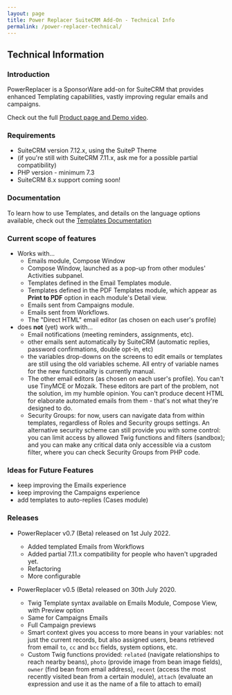 ```yaml
---
layout: page
title: Power Replacer SuiteCRM Add-On - Technical Info
permalink: /power-replacer-technical/
---
```


## Technical Information

### Introduction

PowerReplacer is a SponsorWare add-on for SuiteCRM that provides enhanced Templating capabilities, 
vastly improving regular emails and campaigns.

Check out the full [Product page and Demo video](/power-replacer).

### Requirements

* SuiteCRM version 7.12.x, using the SuiteP Theme
* (if you're still with SuiteCRM 7.11.x, ask me for a possible partial compatibility)
* PHP version - minimum 7.3
* SuiteCRM 8.x support coming soon!

### Documentation 

To learn how to use Templates, and details on the language options available, check out the [Templates Documentation](/templates-documentation)

### Current scope of features

* Works with...
    * Emails module, Compose Window
    * Compose Window, launched as a pop-up from other modules' Activities subpanel.
    * Templates defined in the Email Templates module.
    * Templates defined in the PDF Templates module, which appear as **Print to PDF** option in each
    module's Detail view. 
    * Emails sent from Campaigns module.
    * Emails sent from Workflows.
    * The "Direct HTML" email editor (as chosen on each user's profile)
* does **not** (yet) work with... 
    * Email notifications (meeting reminders, assignments, etc).
    * other emails sent automatically by SuiteCRM (automatic replies, password confirmations, double opt-in, etc) 
    * the variables drop-downs on the screens to edit emails or templates are still using the old variables scheme. 
    All entry of variable names for the new functionality is currently manual.
    * The other email editors (as chosen on each user's profile). You can't use TinyMCE or Mozaik. 
    These editors are part of the problem, not the solution, im my humble opinion. You can't produce decent HTML for 
    elaborate automated emails from them - that's not what they're designed to do.
    * Security Groups: for now, users can navigate data from within templates, regardless of Roles and Security groups 
    settings. An alternative security scheme can still provide you with some control: you can limit access by allowed 
    Twig functions and filters (sandbox); and you can make any critical data only accessible via a custom filter, 
    where you can check Security Groups from PHP code.  

### Ideas for Future Features

* keep improving the Emails experience
* keep improving the Campaigns experience
* add templates to auto-replies (Cases module)

### Releases

* PowerReplacer v0.7 (Beta) released on 1st July 2022.
    * Added templated Emails from Workflows
    * Added partial 7.11.x compatibility for people who haven't upgraded yet.
    * Refactoring
    * More configurable

* PowerReplacer v0.5 (Beta) released on 30th July 2020.
    * Twig Template syntax available on Emails Module, Compose View, with Preview option
    * Same for Campaigns Emails
    * Full Campaign previews
    * Smart context gives you access to more beans in your variables: not just the current records, but also 
    assigned users, beans retrieved from email `to`, `cc` and `bcc` fields, system options, etc.
    * Custom Twig functions provided: `related` (navigate relationships to reach nearby beans), 
    `photo` (provide image from bean image fields), `owner` (find bean from email address), `recent`
    (access the most recently visited bean from a certain module), `attach` (evaluate an expression and
    use it as the name of a file to attach to email)   


